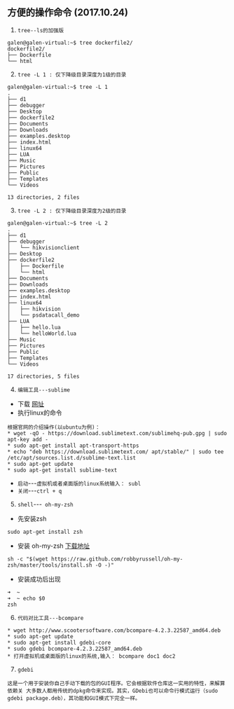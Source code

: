 ## 方便的操作命令 (2017.10.24)
1. `tree--ls的加强版`
```
galen@galen-virtual:~$ tree dockerfile2/
dockerfile2/
├── Dockerfile
└── html
```
2. `tree -L 1 : 仅下降级目录深度为1级的目录`
```
galen@galen-virtual:~$ tree -L 1
.
├── d1
├── debugger
├── Desktop
├── dockerfile2
├── Documents
├── Downloads
├── examples.desktop
├── index.html
├── linux64
├── LUA
├── Music
├── Pictures
├── Public
├── Templates
└── Videos

13 directories, 2 files
```
3. `tree -L 2 : 仅下降级目录深度为2级的目录`
```
galen@galen-virtual:~$ tree -L 2
.
├── d1
├── debugger
│   └── hikvisionclient
├── Desktop
├── dockerfile2
│   ├── Dockerfile
│   └── html
├── Documents
├── Downloads
├── examples.desktop
├── index.html
├── linux64
│   ├── hikvision
│   └── psdatacall_demo
├── LUA
│   ├── hello.lua
│   └── helloWorld.lua
├── Music
├── Pictures
├── Public
├── Templates
└── Videos

17 directories, 5 files
```
4. `编辑工具---sublime`
* 下载
[网址](http://www.sublimetext.com/docs/3/linux_repositories.html)
* 执行linux的命令
```
根据官网的介绍操作(以ubuntu为例)：
* wget -qO - https://download.sublimetext.com/sublimehq-pub.gpg | sudo apt-key add -
* sudo apt-get install apt-transport-https
* echo "deb https://download.sublimetext.com/ apt/stable/" | sudo tee /etc/apt/sources.list.d/sublime-text.list
* sudo apt-get update
* sudo apt-get install sublime-text
```
* `启动`---`虚拟机或者桌面版的linux系统输入： subl `
* `关闭`---`ctrl + q`
5. `shell`---` oh-my-zsh`
* 先安装zsh
```
sudo apt-get install zsh
```
* 安装 oh-my-zsh
[下载地址](http://ohmyz.sh/)
```
sh -c "$(wget https://raw.github.com/robbyrussell/oh-my-zsh/master/tools/install.sh -O -)"
```
* 安装成功后出现
```
➜  ~ 
➜  ~ echo $0
zsh
```
6. `代码对比工具---bcompare`
```
* wget http://www.scootersoftware.com/bcompare-4.2.3.22587_amd64.deb
* sudo apt-get update
* sudo apt-get install gdebi-core
* sudo gdebi bcompare-4.2.3.22587_amd64.deb
* 打开虚拟机或桌面版的linux的系统,输入： bcompare doc1 doc2
```
7. `gdebi`
```
这是一个用于安装你自己手动下载的包的GUI程序。它会根据软件仓库这一实用的特性，来解算依赖关 大多数人都用传统的dpkg命令来实现。其实，GDebi也可以命令行模式运行（sudo gdebi package.deb），其功能和GUI模式下完全一样。
```